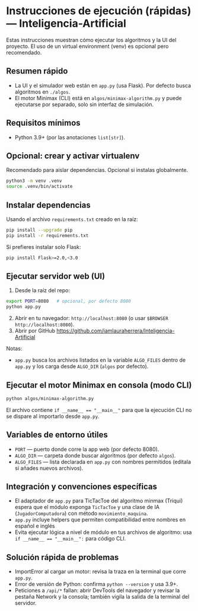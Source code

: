 # Instrucciones de ejecución (rápidas) — Inteligencia-Artificial

Estas instrucciones muestran cómo ejecutar los algoritmos y la UI del proyecto. El uso de un virtual environment (venv) es opcional pero recomendado.

## Resumen rápido
- La UI y el simulador web están en `app.py` (usa Flask). Por defecto busca algoritmos en `./algos`.
- El motor Minimax (CLI) está en `algos/minimax-algorithm.py` y puede ejecutarse por separado, solo sin interfaz de simulación.

## Requisitos mínimos
- Python 3.9+ (por las anotaciones `list[str]`).

## Opcional: crear y activar virtualenv
Recomendado para aislar dependencias. Opcional si instalas globalmente.
```bash
python3 -m venv .venv
source .venv/bin/activate
```

## Instalar dependencias
Usando el archivo `requirements.txt` creado en la raíz:
```bash
pip install --upgrade pip
pip install -r requirements.txt
```
Si prefieres instalar solo Flask:
```bash
pip install Flask>=2.0,<3.0
```

## Ejecutar servidor web (UI)
1. Desde la raíz del repo:
```bash
export PORT=8080   # opcional, por defecto 8080
python app.py
```
2. Abrir en tu navegador: `http://localhost:8080` (o usar `$BROWSER http://localhost:8080`).
3. Abrir por GitHub https://github.com/iamlauraherrera/Inteligencia-Artificial

Notas:
- `app.py` busca los archivos listados en la variable `ALGO_FILES` dentro de `app.py` y los carga desde `ALGO_DIR` (`algos` por defecto).

## Ejecutar el motor Minimax en consola (modo CLI)
```bash
python algos/minimax-algorithm.py
```
El archivo contiene `if __name__ == "__main__"` para que la ejecución CLI no se dispare al importarlo desde `app.py`.

## Variables de entorno útiles
- `PORT` — puerto donde corre la app web (por defecto 8080).
- `ALGO_DIR` — carpeta donde buscar algoritmos (por defecto `algos`).
- `ALGO_FILES` — lista declarada en `app.py` con nombres permitidos (edítala si añades nuevos archivos).

## Integración y convenciones específicas
- El adaptador de `app.py` para TicTacToe del algoritmo minmax (Triqui) espera que el módulo exponga `TicTacToe` y una clase de IA (`JugadorComputadora`) con método `movimiento_maquina`.
- `app.py` incluye helpers que permiten compatibilidad entre nombres en español e inglés
- Evita ejecutar lógica a nivel de módulo en tus archivos de algoritmo: usa `if __name__ == "__main__":` para código CLI.

## Solución rápida de problemas
- ImportError al cargar un motor: revisa la traza en la terminal que corre `app.py`.
- Error de versión de Python: confirma `python --version` y usa 3.9+.
- Peticiones a `/api/*` fallan: abrir DevTools del navegador y revisar la pestaña Network y la consola; también vigila la salida de la terminal del servidor.